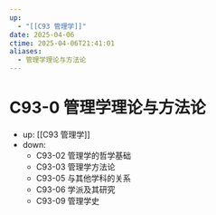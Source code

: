 ```yaml
---
up:
  - "[[C93 管理学]]"
date: 2025-04-06
ctime: 2025-04-06T21:41:01
aliases:
  - 管理学理论与方法论
---
```


# C93-0 管理学理论与方法论

- up: [[C93 管理学]]
- down:	
	- C93-02 管理学的哲学基础
	- C93-03 管理学方法论
	- C93-05 与其他学科的关系
	- C93-06 学派及其研究
	- C93-09 管理学史
	
